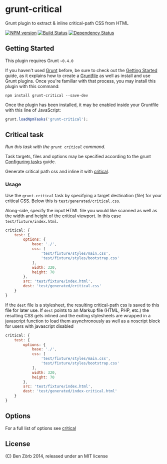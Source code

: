 # grunt-critical

Grunt plugin to extract & inline critical-path CSS from HTML

[![NPM version][npm-image]][npm-url] [![Build Status][travis-image]][travis-url] [![Dependency Status][depstat-image]][depstat-url]

## Getting Started

This plugin requires Grunt `~0.4.0`

If you haven't used [Grunt](http://gruntjs.com/) before, be sure to check out the [Getting Started](http://gruntjs.com/getting-started) guide, as it explains how to create a [Gruntfile](http://gruntjs.com/sample-gruntfile) as well as install and use Grunt plugins. Once you're familiar with that process, you may install this plugin with this command:

```shell
npm install grunt-critical --save-dev
```

Once the plugin has been installed, it may be enabled inside your Gruntfile with this line of JavaScript:

```js
grunt.loadNpmTasks('grunt-critical');
```

## Critical task

_Run this task with the `grunt critical` command._

Task targets, files and options may be specified according to the grunt [Configuring tasks](http://gruntjs.com/configuring-tasks) guide.

Generate critical path css and inline it with  [critical](https://github.com/addyosmani/critical).

### Usage

Use the `grunt-critical` task by specifying a target destination (file) for your critical CSS. Below this is `test/generated/critical.css`.

Along-side, specify the input HTML file you would like scanned as well as the width and height of the critical viewport.
In this case `test/fixture/index.html`.

```js
critical: {
    test: {
        options: {
            base: './',
            css: [
                'test/fixture/styles/main.css',
                'test/fixture/styles/bootstrap.css'
            ],
            width: 320,
            height: 70
        },
        src: 'test/fixture/index.html',
        dest: 'test/generated/critical.css'
    }
}
```

If the `dest` file is a stylesheet, the resulting critical-path css is saved to this file for later use.
If `dest` points to an Markup file (HTML, PHP, etc.) the resulting CSS gets inlined and the exiting stylesheets are
wrapped in a javascript function to load them asynchronously as well as a noscript block for users with javascript disabled

```js
critical: {
    test: {
        options: {
            base: './',
            css: [
                'test/fixture/styles/main.css',
                'test/fixture/styles/bootstrap.css'
            ],
            width: 320,
            height: 70
        },
        src: 'test/fixture/index.html',
        dest: 'test/generated/index-critical.html'
    }
}
```

## Options

For a full list of options see [critical](https://github.com/addyosmani/critical#options)

## License

(C) Ben Zörb 2014, released under an MIT license


[npm-url]: https://npmjs.org/package/grunt-critical
[npm-image]: https://badge.fury.io/js/grunt-critical.svg

[travis-url]: https://travis-ci.org/bezoerb/grunt-critical
[travis-image]: https://travis-ci.org/bezoerb/grunt-critical.svg?branch=master

[depstat-url]: https://david-dm.org/bezoerb/grunt-critical
[depstat-image]: https://david-dm.org/bezoerb/grunt-critical.svg
